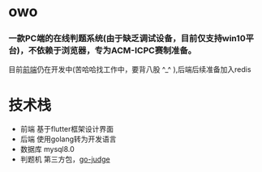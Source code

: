 # owo
### 一款PC端的在线判题系统(由于缺乏调试设备，目前仅支持win10平台)，不依赖于浏览器，专为ACM-ICPC赛制准备。

目前[前端](https://github.com/LQQ4321/owo-user)仍在开发中(苦哈哈找工作中，要背八股 ^_^ ),后端后续准备加入redis

# 技术栈

- 前端      基于flutter框架设计界面
- 后端      使用golang转为开发语言
- 数据库    mysql8.0
- 判题机    第三方包，[go-judge](https://github.com/criyle/go-judge/)

